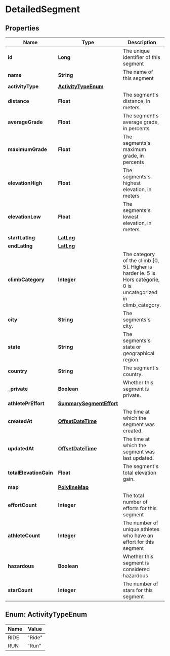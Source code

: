 
# DetailedSegment

## Properties
Name | Type | Description | Notes
------------ | ------------- | ------------- | -------------
**id** | **Long** | The unique identifier of this segment |  [optional]
**name** | **String** | The name of this segment |  [optional]
**activityType** | [**ActivityTypeEnum**](#ActivityTypeEnum) |  |  [optional]
**distance** | **Float** | The segment&#39;s distance, in meters |  [optional]
**averageGrade** | **Float** | The segment&#39;s average grade, in percents |  [optional]
**maximumGrade** | **Float** | The segments&#39;s maximum grade, in percents |  [optional]
**elevationHigh** | **Float** | The segments&#39;s highest elevation, in meters |  [optional]
**elevationLow** | **Float** | The segments&#39;s lowest elevation, in meters |  [optional]
**startLatlng** | [**LatLng**](LatLng.md) |  |  [optional]
**endLatlng** | [**LatLng**](LatLng.md) |  |  [optional]
**climbCategory** | **Integer** | The category of the climb [0, 5]. Higher is harder ie. 5 is Hors catégorie, 0 is uncategorized in climb_category. |  [optional]
**city** | **String** | The segments&#39;s city. |  [optional]
**state** | **String** | The segments&#39;s state or geographical region. |  [optional]
**country** | **String** | The segment&#39;s country. |  [optional]
**_private** | **Boolean** | Whether this segment is private. |  [optional]
**athletePrEffort** | [**SummarySegmentEffort**](SummarySegmentEffort.md) |  |  [optional]
**createdAt** | [**OffsetDateTime**](OffsetDateTime.md) | The time at which the segment was created. |  [optional]
**updatedAt** | [**OffsetDateTime**](OffsetDateTime.md) | The time at which the segment was last updated. |  [optional]
**totalElevationGain** | **Float** | The segment&#39;s total elevation gain. |  [optional]
**map** | [**PolylineMap**](PolylineMap.md) |  |  [optional]
**effortCount** | **Integer** | The total number of efforts for this segment |  [optional]
**athleteCount** | **Integer** | The number of unique athletes who have an effort for this segment |  [optional]
**hazardous** | **Boolean** | Whether this segment is considered hazardous |  [optional]
**starCount** | **Integer** | The number of stars for this segment |  [optional]


<a name="ActivityTypeEnum"></a>
## Enum: ActivityTypeEnum
Name | Value
---- | -----
RIDE | &quot;Ride&quot;
RUN | &quot;Run&quot;



